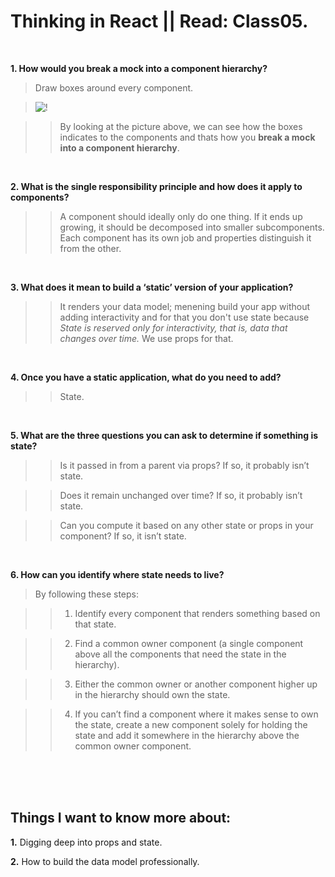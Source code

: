 # Thinking in React || Read: Class05.

<br>

**1. How would you break a mock into a component hierarchy?**

> Draw boxes around every component.


> ![!](https://reactjs.org/static/1071fbcc9eed01fddc115b41e193ec11/d4770/thinking-in-react-mock.png)

>> By looking at the picture above, we can see how the boxes indicates to the components and thats how you **break a mock into a component hierarchy**.

<br>

**2. What is the single responsibility principle and how does it apply to components?**

>> A component should ideally only do one thing. If it ends up growing, it should be decomposed into smaller subcomponents. Each component has its own job and properties distinguish it from the other.

<br>

**3. What does it mean to build a ‘static’ version of your application?**

>> It renders your data model; menening build your app without adding interactivity and for that you don't use state because <cite> State is reserved only for interactivity, that is, data that changes over time.</cite> We use props for that.

<br>

**4. Once you have a static application, what do you need to add?**

>> State.

<br>

**5. What are the three questions you can ask to determine if something is state?**

>> Is it passed in from a parent via props? If so, it probably isn’t state.

>> Does it remain unchanged over time? If so, it probably isn’t state.

>> Can you compute it based on any other state or props in your component? If so, it isn’t state.

<br>

**6. How can you identify where state needs to live?**

> By following these steps: 

>> 1. Identify every component that renders something based on that state.

>> 2. Find a common owner component (a single component above all the components that need the state in the hierarchy).

>> 3. Either the common owner or another component higher up in the hierarchy should own the state.

>> 4. If you can’t find a component where it makes sense to own the state, create a new component solely for holding the state and add it somewhere in the hierarchy above the common owner component.


<br>
<br>
<br>


## Things I want to know more about:

**1.** Digging deep into props and state. 

**2.** How to build the data model professionally.